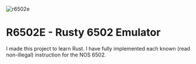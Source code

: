 ![r6502e](https://github.com/StynH/R6502E/assets/9077578/616bd6fd-1133-4954-aaca-ca6f58a71ee4)

# R6502E - Rusty 6502 Emulator
I made this project to learn Rust. I have fully implemented each known (read non-illegal) instruction for the NOS 6502. 
